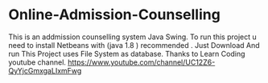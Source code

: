 # Online-Admission-Counselling
This is an addmission counselling system Java Swing.
To run this project u need to install Netbeans with (java 1.8 ) recommended .
Just Download And run
This Project uses File System as database.
Thanks to Learn Coding youtube channel.
https://www.youtube.com/channel/UC12Z6-QyYjcGmxgaLIxmFwg
